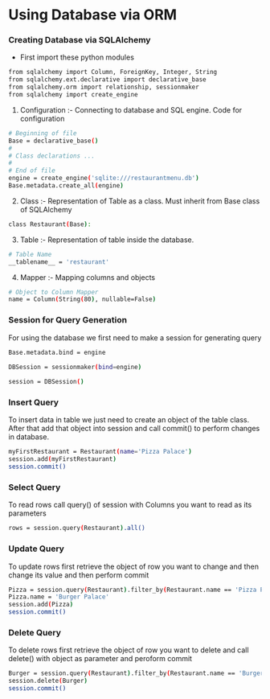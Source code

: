 # Using Database via ORM

### Creating Database via SQLAlchemy

* First import these python modules
```sh
from sqlalchemy import Column, ForeignKey, Integer, String
from sqlalchemy.ext.declarative import declarative_base
from sqlalchemy.orm import relationship, sessionmaker
from sqlalchemy import create_engine
```

  1. Configuration :- Connecting to database and SQL engine.
  Code for configuration
  ```sh
  # Beginning of file
  Base = declarative_base()
  #
  # Class declarations ...
  #
  # End of file
  engine = create_engine('sqlite:///restaurantmenu.db')
  Base.metadata.create_all(engine)
  ```
  
  2. Class :- Representation of Table as a class. Must inherit from Base class of SQLAlchemy
  ```sh
  class Restaurant(Base):
  ```
  
  3. Table :- Representation of table inside the database.
  ```sh
  # Table Name
  __tablename__ = 'restaurant'
  ```
  
  4. Mapper :- Mapping columns and objects
  ```sh
  # Object to Column Mapper
  name = Column(String(80), nullable=False)
  ```
  
### Session for Query Generation

For using the database we first need to make a session for generating query
```sh
Base.metadata.bind = engine
 
DBSession = sessionmaker(bind=engine)

session = DBSession()
```
### Insert Query
To insert data in table we just need to create an object of the table class. After that add that object into session and 
call commit() to perform changes in database.
```sh
myFirstRestaurant = Restaurant(name='Pizza Palace')
session.add(myFirstRestaurant)
session.commit()
```
### Select Query 
To read rows call query() of session with Columns you want to read as its parameters
```sh
rows = session.query(Restaurant).all()
```
### Update Query 
To update rows first retrieve the object of row you want to change and then change its value
and then perform commit
```sh
Pizza = session.query(Restaurant).filter_by(Restaurant.name == 'Pizza Palace').one()
Pizza.name = 'Burger Palace'
session.add(Pizza)
session.commit()
```

### Delete Query 
To delete rows first retrieve the object of row you want to delete and call delete() with 
object as parameter and peroform commit
```sh
Burger = session.query(Restaurant).filter_by(Restaurant.name == 'Burger Palace').one()
session.delete(Burger)
session.commit()
```


